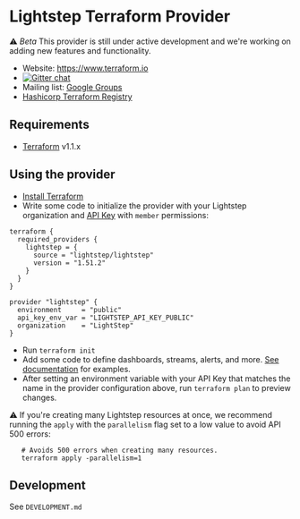 # Lightstep Terraform Provider

⚠️ *Beta* This provider is still under active development and we're working on adding new features and functionality.

-   Website: https://www.terraform.io
-   [![Gitter chat](https://badges.gitter.im/hashicorp-terraform/Lobby.png)](https://gitter.im/hashicorp-terraform/Lobby)
-   Mailing list: [Google Groups](http://groups.google.com/group/terraform-tool)
-   [Hashicorp Terraform Registry](https://registry.terraform.io/providers/lightstep/lightstep/latest)

## Requirements

-   [Terraform](https://www.terraform.io/downloads.html) v1.1.x

## Using the provider

* [Install Terraform](https://www.terraform.io/downloads)
* Write some code to initialize the provider with your Lightstep organization and [API Key](https://docs.lightstep.com/docs/create-and-manage-api-keys) with `member` permissions:
```
terraform {
  required_providers {
    lightstep = {
      source = "lightstep/lightstep"
      version = "1.51.2"
    }
  }
}

provider "lightstep" {
  environment     = "public"
  api_key_env_var = "LIGHTSTEP_API_KEY_PUBLIC"
  organization    = "LightStep"
}
```
* Run `terraform init`
* Add some code to define dashboards, streams, alerts, and more. [See documentation](https://registry.terraform.io/providers/lightstep/lightstep/latest/docs) for examples.
* After setting an environment variable with your API Key that matches the name in the provider configuration above, run `terraform plan` to preview changes.

:warning: If you're creating many Lightstep resources at once, we recommend running the `apply` with the `parallelism` flag set to a low value to avoid API 500 errors:

```
   # Avoids 500 errors when creating many resources.
   terraform apply -parallelism=1 
```
## Development

See `DEVELOPMENT.md`
